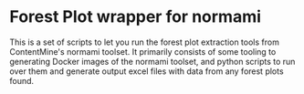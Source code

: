 Forest Plot wrapper for normami
================================

This is a set of scripts to let you run the forest plot extraction tools from ContentMine's normami toolset. It primarily consists of some tooling to generating Docker images of the normami toolset, and python scripts to run over them and generate output excel files with data from any forest plots found.

